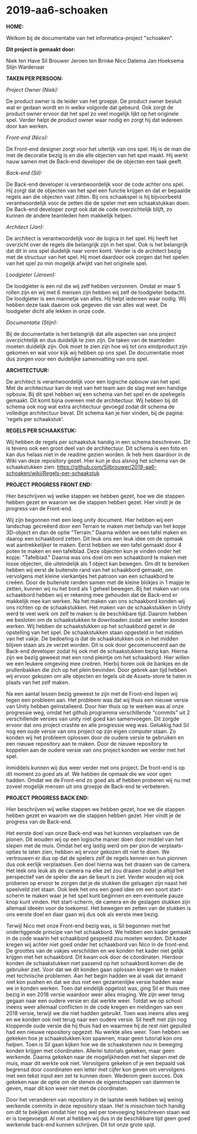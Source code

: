 # 2019-aa6-schoaken

**HOME:**

Welkom bij de documentatie van het informatica-project "schoaken".

**Dit project is gemaakt door:**

Niek ten Have
Sil Brouwer
Jeroen ten Brinke
Nico Datema
Jan Hoeksema
Stijn Wardenaar

**TAKEN PER PERSOON:**

*Project Owner (Niek):*

De product owner is de leider van het groepje. De product owner besluit wat er gedaan wordt en in welke volgorde dat gebeurd. Ook zorgt de product owner ervoor dat het spel zo veel mogelijk lijkt op het originele spel. Verder helpt de product owner waar nodig en zorgt hij dat iedereen door kan werken.

*Front-end (Nico):*

De Front-end designer zorgt voor het uiterlijk van ons spel. Hij is de man die met de decoratie bezig is en die alle objecten van het spel maakt. Hij werkt nauw samen met de Back-end developer die de objecten een taak geeft.

*Back-end (Sil):*

De Back-end developer is verantwoordelijk voor de code achter ons spel. Hij zorgt dat de objecten van het spel een functie krijgen en dat er bepaalde regels aan die objecten vast zitten. Bij ons schaakspel is hij bijvoorbeeld verantwoordelijk voor de zetten die de speler met een schaakstukkan doen. De Back-end developer zorgt ook dat de code overzichtelijk blijft, zo kunnen de andere teamleden hem makkelijk helpen.

*Architect (Jan):*

De architect is verantwoordelijk voor de logica in het spel. Hij heeft het overzicht over de regels die belangrijk zijn in het spel. Ook is het belangrijk dat dit in ons spel duidelijk naar voren komt. Verder is de architect bezig met de structuur van het spel. Hij moet daardoor ook zorgen dat het spelen van het spel zo min mogelijk afwijkt van het originele spel.

*Loodgieter (Jeroen):*

De loodgieter is een rol die wij zelf hebben verzonnen. Omdat er maar 5 rollen zijn en wij met 6 mensen zijn hebben wij zelf de loodgieter bedacht. De loodgieter is een mannetje van alles. Hij helpt iedereen waar nodig. Wij hebben deze taak daarom ook gegeven die van alles wat weet. De loodgieter dicht alle lekken in onze code.

*Documentatie (Stijn):*

Bij de documentatie is het belangrijk dat alle aspecten van ons project overzichtelijk en dus duidelijk te zien zijn. De taken van de teamleden moeten duidelijk zijn. Ook moet te zien zijn hoe wij tot ons eindproduct zijn gekomen en wat voor kijk wij hebben op ons spel. De documentatie moet dus zorgen voor een duidelijke samenvatting van ons spel.

**ARCHITECTUUR:**

De architect is verantwoordelijk voor een logische opbouw van het spel. Met de architectuur kan de rest van het team aan de slag met een handige opbouw. Bij dit spel hebben wij een schema van het spel en de spelregels gemaakt. Dit komt bijna overeen met de architectuur. Wij hebben bij dit schema ook nog wat extra architectuur gevoegd zodat dit schema de volledige architectuur bevat. Dit schema kan je hier vinden, bij de pagina: 'regels per schaakstuk'.


**REGELS PER SCHAAKSTUK:**

Wij hebben de regels per schaakstuk handig in een schema beschreven. Dit is tevens ook een groot deel van de architectuur.
Dit schema is een foto en kan dus helaas niet in de readme gezien worden. Ik heb hem daardoor in de Wiki van deze repository gezet.
Hier kun je dus alsnog het schema van de schaakstukken zien: https://github.com/Silbrouwer/2019-aa6-schoaken/wiki/Regels-per-schaakstuk

**PROJECT PROGRESS FRONT END:**

Hier beschrijven wij welke stappen we hebben gezet, hoe we die stappen hebben gezet en waarom we die stappen hebben gezet. Hier vindt je de progress van de Front-end.

Wij zijn begonnen met een leeg unity document. Hier hebben wij een landschap gecreëerd door een Terrain te maken met behulp van het kopje 3D-object en dan de optie "Terrain." Daarna wilden we een tafel maken en daarop een schaakbord zetten. Dit leuk ons een leuk idee om de opmaak wat aantrekkelijker te maken. Eerst hebben we een tafel gemaakt door 4 poten te maken en een tafelblad. Deze objecten kun je vinden onder het kopje: "Tafelblad." Daarna was ons doel om een schaakbord te maken met losse objecten, die uiteindelijk als 1 object kan bewegen. Om dit te bereiken hebben wij eerst de buitenste rand van het schaakbord gemaakt, om vervolgens met kleine vierkantjes het patroon van een schaakbord te creëen. Door de buitenste randen samen met de kleine blokjes in 1 mapje te zetten, kunnen wij nu het bord als 1 geheel bewegen. Bij het maken van ons schaakbord hebben wij er rekening mee gehouden dat de Back-end er makkelijk mee kan werken. Na het maken van ons schaakbord konden wij ons richten op de schaakstukken. Het maken van de schaakstukken in Unity werd te veel werk om zelf te maken is de beschikbare tijd. Daarom hebben we besloten om de schaakstukken te downloaden zodat we sneller konden werken. Wij hebben de schaakstukken op het schaakbord gezet in de opstelling van het spel. De schaakstukken staan opgesteld in het midden van het vakje. De bedoeling is dat de schaakstukken ook in het midden blijven staan als ze verzet worden. Dit is ook door gecomenuceerd aan de Back-end developer zodat hij ook met de schaakstukken bezig kan. Hierna zijn we bezig geweest met een rond pleintje om het schaakbord. Hier willen we een leukere omgeving mee creëren. Hierbij horen ook de bankjes en de prullenbakken die zich op het plein bevinden. Door gebrek aan tijd hebben wij ervoor gekozen om alle objecten en tegels uit de Assets-store te halen in plaats van het zelf maken.

Na een aantal lessen bezig geweest te zijn met de Front-end liepen wij tegen een probleem aan. Het probleem was dat wij thuis een nieuwe versie van Unity hebben geïnstalleerd. Door hier thuis op te werken was al onze progressie weg, omdat het github programma verschillende "commits" uit 2 verschillende versies van unity niet goed kan samenvoegen. Dit zorgde ervoor dat ons project crashte en alle progressie weg was. Gelukkig had Sil nog een oude versie van ons project op zijn eigen computer staan. Zo konden wij het probleem oplossen door de oudere versie te gebruiken en een nieuwe repository aan te maken. Door de nieuwe repository te koppelen aan de oudere versie van ons project konden we verder met het spel.

Inmiddels kunnen wij dus weer verder met ons project. De front-end is op dit moment zo goed als af. We hebben de opmaak die we voor ogen hadden. Omdat we de Front-end zo goed als af hebben proberen wij nu met zoveel mogelijk mensen uit ons groepje de Back-end te verbeteren.


**PROJECT PROGRESS BACK END:**

Hier beschrijven wij welke stappen we hebben gezet, hoe we die stappen hebben gezet en waarom we die stappen hebben gezet. Hier vindt je de progress van de Back-end.

Het eerste doel van onze Back-end was het kunnen verplaatsen van de pionen. Dit wouden wij op een logische manier doen door middel van het slepen met de muis. Omdat het erg lastig werd om per pion de verplaats-opties te laten zien, hebben wij ervoor gekozen dit niet te doen. We vertrouwen er dus op dat de spelers zelf de regels kennen en hun pionnen dus ook eerlijk verplaatsen. Een doel hierna was het draaien van de camera. Het leek ons leuk als de camera na elke zet zou draaien zodat je altijd het perspectief van de speler die aan de beurt is ziet. Verder wouden wij ook proberen op ervoor te zorgen dat je de stukken die gelsagen zijn naast het speelveld ziet staan. Ook leek het ons een goed idee om een soort start-scherm te maken waar je het spel kunt beginnen en een eventuele pauze knop kunt vinden. Het start-scherm, de camera en de geslagen stukken zijn allemaal ideeën voor de toekomst. Het bewegen en zetten van de stukken is ons eerste doel en daar gaan wij dus ook als eerste mee bezig.

Terwijl Nico met onze Front-end bezig was, is Sil begonnen met het onderliggende principe van het schaakbord. We hebben een kader gemaakt in de code waarin het schaakbord gespeeld zou moeten worden. Dit kader kregen wij achter niet goed onder het schaakbord van Nico in de front-end. De groottes van de vakjes verschilden en we konden het kader niet gelijk krijgen met het schaakbord. Dit kwam ook door de cöordinaten. Hierdoor konden de schaakstukken niet passend op het schaakbord komen die de gebruiker ziet. Voor dat we dit konden gaan oplossen kregen we te maken met technische problemen. Aan het begin hadden we al vaak dat iemand niet kon pushen en dat we dus niet een gezamenlijke versie hadden waar we in konden werken. Toen dat eindelijk opgelost was, ging Sil er thuis mee bezig in een 2018 versie waardoor weer alles misging. We zijn weer terug gegaan naar een oudere versie en dat werkte weer. Totdat we op school ineens weer allemaal conflicten in de code kregen en meldingen van een 2018 versie, terwijl we die niet hadden gebruikt. Toen was ineens alles weg en we konden ook niet terug naar een oudere versie. Sil heeft met zijn nog kloppende oude versie die hij thuis had en waarmee hij de rest niet gepulled had een nieuwe repository opgezet. Nu werkte alles weer. Toen hebben we gekeken hoe je schaakstukken kon spawnen, maar geen  tutorial kon ons helpen. Toen is Sil gaan kijken hoe we de schaakstenen nou in beweging konden krijgen met cöordinaten. Allerlei tutorials gekeken, maar geen werkende. Daarna gekeken naar de mogelijkheden met het slepen met de muis, maar dit werkte ook niet. Vervolgens gekeken of je een bepaald vak begrensd door coordinaten een letter met cijfer kon geven om vervolgens met een tekst input een zet te kunnen doen. Wederom geen succes. Ook gekeken naar de optie om de stenen de eigenschappen van dammen te geven, maar dit kon weer niet met de cöordinaten. 

Door het veranderen van repository in de laatste week hebben wij weinig werkende commits in deze repository staan. Het is misschien toch handig om dit te bekijken omdat hier nog wel per toevoeging beschreven staan wat er is toegevoegd.
Al met al hebben wij dus in de beschikbare tijd geen goed werkende back-end kunnen schrijven. Dit tot onze grote spijt. 


